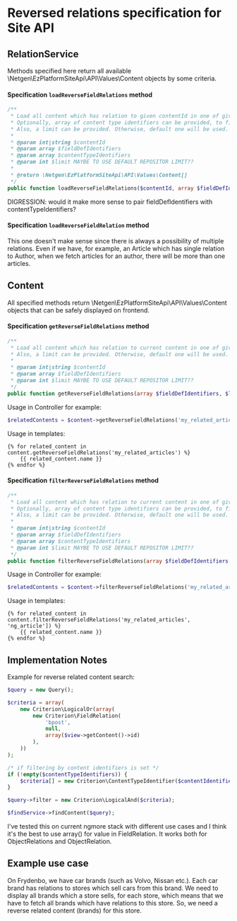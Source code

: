 # Reversed relations specification for Site API

## RelationService

Methods specified here return all available \Netgen\EzPlatformSiteApi\API\Values\Content objects by some criteria.

#### Specification `loadReverseFieldRelations` method

```php
/**
 * Load all content which has relation to given contentId in one of given fieldDefIdentifiers.
 * Optionally, array of content type identifiers can be provided, to filter by content type.
 * Also, a limit can be provided. Otherwise, default one will be used.
 *
 * @param int|string $contentId
 * @param array $fieldDefIdentifiers
 * @param array $contentTypeIdentifiers
 * @param int $limit MAYBE TO USE DEFAULT REPOSITOR LIMIT??
 *
 * @return \Netgen\EzPlatformSiteApi\API\Values\Content[]
 */
public function loadReverseFieldRelations($contentId, array $fieldDefIdentifiers, array $contentTypeIdentifiers = array(), $limit = 25);
```

DIGRESSION: would it make more sense to pair fieldDefIdentifiers with contentTypeIdentifiers?

#### Specification `loadReverseFieldRelation` method

This one doesn't make sense since there is always a possibility of multiple relations. Even if we have, for example, an Article which has single relation to Author, when we fetch articles for an author, there will be more than one articles.

## Content

All specified methods return \Netgen\EzPlatformSiteApi\API\Values\Content objects that can be safely displayed on frontend.

#### Specification `getReverseFieldRelations` method

```php
/**
 * Load all content which has relation to current content in one of given fieldDefIdentifiers.
 * Also, a limit can be provided. Otherwise, default one will be used.
 *
 * @param int|string $contentId
 * @param array $fieldDefIdentifiers
 * @param int $limit MAYBE TO USE DEFAULT REPOSITOR LIMIT??
 */
public function getReverseFieldRelations(array $fieldDefIdentifiers, $limit = 25);
```

Usage in Controller for example:
```php
$relatedContents = $content->getReverseFieldRelations('my_related_articles');
```
Usage in templates:
```jinja
{% for related_content in content.getReverseFieldRelations('my_related_articles') %}
	{{ related_content.name }}
{% endfor %}
```

#### Specification `filterReverseFieldRelations` method

```php
/**
 * Load all content which has relation to current content in one of given fieldDefIdentifiers.
 * Optionally, array of content type identifiers can be provided, to filter by content type.
 * Also, a limit can be provided. Otherwise, default one will be used.
 *
 * @param int|string $contentId
 * @param array $fieldDefIdentifiers
 * @param array $contentTypeIdentifiers
 * @param int $limit MAYBE TO USE DEFAULT REPOSITOR LIMIT??
 */
public function filterReverseFieldRelations(array $fieldDefIdentifiers, array $contentTypeIdentifiers, $limit = 25);
```

Usage in Controller for example:
```php
$relatedContents = $content->filterReverseFieldRelations('my_related_articles', ['ng_article']);
```
Usage in templates:
```jinja
{% for related_content in content.filterReverseFieldRelations('my_related_articles', 'ng_article']) %}
	{{ related_content.name }}
{% endfor %}
```

## Implementation Notes

Example for reverse related content search:
```php
$query = new Query();

$criteria = array(
    new Criterion\LogicalOr(array(
        new Criterion\FieldRelation(
            'bpost',
            null,
            array($view->getContent()->id)
        ),
    ))
);

/* if filtering by content identifiers is set */
if (!empty($contentTypeIdentifiers)) {
	$criteria[] = new Criterion\ContentTypeIdentifier($contentIdentifier);
}

$query->filter = new Criterion\LogicalAnd($criteria);

$findService->findContent($query);
```

I've tested this on current ngmore stack with different use cases and I think it's the best to use array() for value in FieldRelation. It works both for ObjectRelations and ObjectRelation.

## Example use case

On Frydenbo, we have car brands (such as Volvo, Nissan etc.). Each car brand has relations to stores which sell cars from this brand. We need to display all brands which a store sells, for each store, which means that we have to fetch all brands which have relations to this store. So, we need a reverse related content (brands) for this store.